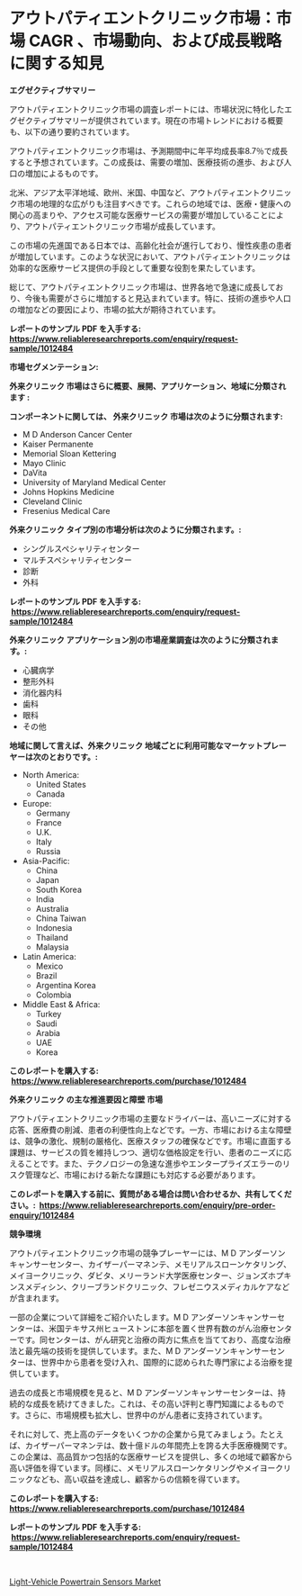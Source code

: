 <p><h1>アウトパティエントクリニック市場：市場 CAGR 、市場動向、および成長戦略に関する知見</h1></p><p><strong>エグゼクティブサマリー</strong></p>
<p><p>アウトパティエントクリニック市場の調査レポートには、市場状況に特化したエグゼクティブサマリーが提供されています。現在の市場トレンドにおける概要も、以下の通り要約されています。</p><p>アウトパティエントクリニック市場は、予測期間中に年平均成長率8.7％で成長すると予想されています。この成長は、需要の増加、医療技術の進歩、および人口の増加によるものです。</p><p>北米、アジア太平洋地域、欧州、米国、中国など、アウトパティエントクリニック市場の地理的な広がりも注目すべきです。これらの地域では、医療・健康への関心の高まりや、アクセス可能な医療サービスの需要が増加していることにより、アウトパティエントクリニック市場が成長しています。</p><p>この市場の先進国である日本では、高齢化社会が進行しており、慢性疾患の患者が増加しています。このような状況において、アウトパティエントクリニックは効率的な医療サービス提供の手段として重要な役割を果たしています。</p><p>総じて、アウトパティエントクリニック市場は、世界各地で急速に成長しており、今後も需要がさらに増加すると見込まれています。特に、技術の進歩や人口の増加などの要因により、市場の拡大が期待されています。</p></p>
<p><strong>レポートのサンプル PDF を入手する: <a href="https://www.reliableresearchreports.com/enquiry/request-sample/1012484">https://www.reliableresearchreports.com/enquiry/request-sample/1012484</a></strong></p>
<p><strong>市場セグメンテーション:</strong></p>
<p><strong> 外来クリニック 市場はさらに概要、展開、アプリケーション、地域に分類されます :</strong></p>
<p><strong>コンポーネントに関しては、 外来クリニック 市場は次のように分類されます: &nbsp;</strong></p>
<p><ul><li>M D Anderson Cancer Center</li><li>Kaiser Permanente</li><li>Memorial Sloan Kettering</li><li>Mayo Clinic</li><li>DaVita</li><li>University of Maryland Medical Center</li><li>Johns Hopkins Medicine</li><li>Cleveland Clinic</li><li>Fresenius Medical Care</li></ul></p>
<p><strong> 外来クリニック タイプ別の市場分析は次のように分類されます。:</strong></p>
<p><ul><li>シングルスペシャリティセンター</li><li>マルチスペシャリティセンター</li><li>診断</li><li>外科</li></ul></p>
<p><strong>レポートのサンプル PDF を入手する: &nbsp;<a href="https://www.reliableresearchreports.com/enquiry/request-sample/1012484">https://www.reliableresearchreports.com/enquiry/request-sample/1012484</a></strong></p>
<p><strong> 外来クリニック アプリケーション別の市場産業調査は次のように分類されます。:</strong></p>
<p><ul><li>心臓病学</li><li>整形外科</li><li>消化器内科</li><li>歯科</li><li>眼科</li><li>その他</li></ul></p>
<p><strong>地域に関して言えば、外来クリニック 地域ごとに利用可能なマーケットプレーヤーは次のとおりです。:</strong></p>
<p><ul>
    <li>
        North America:
        <ul>
            <li>United States</li>
            <li>Canada</li>
        </ul>
    </li>
    <li>
        Europe:
        <ul>
            <li>Germany</li>
            <li>France</li>
            <li>U.K.</li>
            <li>Italy</li>
            <li>Russia</li>
        </ul>
    </li>
    <li>
        Asia-Pacific:
        <ul>
            <li>China</li>
            <li>Japan</li>
            <li>South Korea</li>
            <li>India</li>
            <li>Australia</li>
            <li>China Taiwan</li>
            <li>Indonesia</li>
            <li>Thailand</li>
            <li>Malaysia</li>
        </ul>
    </li>
    <li>
        Latin America:
        <ul>
            <li>Mexico</li>
            <li>Brazil</li>
            <li>Argentina Korea</li>
            <li>Colombia</li>
        </ul>
    </li>
    <li>
        Middle East & Africa:
        <ul>
            <li>Turkey</li>
            <li>Saudi</li>
            <li>Arabia</li>
            <li>UAE</li>
            <li>Korea</li>
        </ul>
    </li>
    </ul></p>
<p><strong>このレポートを購入する: &nbsp;<a href="https://www.reliableresearchreports.com/purchase/1012484">https://www.reliableresearchreports.com/purchase/1012484</a></strong></p>
<p><strong>外来クリニック の主な推進要因と障壁 市場</strong></p>
<p><p>アウトパティエントクリニック市場の主要なドライバーは、高いニーズに対する応答、医療費の削減、患者の利便性向上などです。一方、市場における主な障壁は、競争の激化、規制の厳格化、医療スタッフの確保などです。市場に直面する課題は、サービスの質を維持しつつ、適切な価格設定を行い、患者のニーズに応えることです。また、テクノロジーの急速な進歩やエンタープライズエラーのリスク管理など、市場における新たな課題にも対応する必要があります。</p></p>
<p><strong>このレポートを購入する前に、質問がある場合は問い合わせるか、共有してください。:&nbsp; <a href="https://www.reliableresearchreports.com/enquiry/pre-order-enquiry/1012484">https://www.reliableresearchreports.com/enquiry/pre-order-enquiry/1012484</a></strong></p>
<p><strong>競争環境</strong></p>
<p><p>アウトパティエントクリニック市場の競争プレーヤーには、M D アンダーソン キャンサーセンター、カイザーパーマネンテ、メモリアルスローンケタリング、メイヨークリニック、ダビタ、メリーランド大学医療センター、ジョンズホプキンスメディシン、クリーブランドクリニック、フレゼニウスメディカルケアなどが含まれます。</p><p>一部の企業について詳細をご紹介いたします。M D アンダーソンキャンサーセンターは、米国テキサス州ヒューストンに本部を置く世界有数のがん治療センターです。同センターは、がん研究と治療の両方に焦点を当てており、高度な治療法と最先端の技術を提供しています。また、M D アンダーソンキャンサーセンターは、世界中から患者を受け入れ、国際的に認められた専門家による治療を提供しています。</p><p>過去の成長と市場規模を見ると、M D アンダーソンキャンサーセンターは、持続的な成長を続けてきました。これは、その高い評判と専門知識によるものです。さらに、市場規模も拡大し、世界中のがん患者に支持されています。</p><p>それに対して、売上高のデータをいくつかの企業から見てみましょう。たとえば、カイザーパーマネンテは、数十億ドルの年間売上を誇る大手医療機関です。この企業は、高品質かつ包括的な医療サービスを提供し、多くの地域で顧客から高い評価を得ています。同様に、メモリアルスローンケタリングやメイヨークリニックなども、高い収益を達成し、顧客からの信頼を得ています。</p></p>
<p><strong>このレポートを購入する: &nbsp; <a href="https://www.reliableresearchreports.com/purchase/1012484">https://www.reliableresearchreports.com/purchase/1012484</a></strong></p>
<p><strong>レポートのサンプル PDF を入手する: &nbsp;<a href="https://www.reliableresearchreports.com/enquiry/request-sample/1012484">https://www.reliableresearchreports.com/enquiry/request-sample/1012484</a></strong><strong></strong></p>
<p>&nbsp;</p>
<p><p><a href="https://flame-sidecar-702.notion.site/Light-Vehicle-Powertrain-Sensors-Market-Size-Reflecting-a-Forecast-Till-2031-Market-By-Type-By-App-990883de4c3c41c8b0f18f5327633314">Light-Vehicle Powertrain Sensors Market</a></p></p>